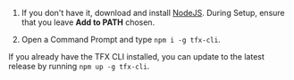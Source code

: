 1. If you don't have it, download and install [NodeJS](http://nodejs.org). During Setup, ensure that you leave **Add to PATH** chosen.

2. Open a Command Prompt and type `npm i -g tfx-cli`.

If you already have the TFX CLI installed, you can update to the latest release by running `npm up -g tfx-cli`.
